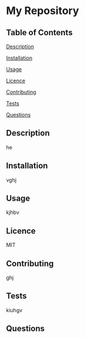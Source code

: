 # My Repository
## Table of Contents
[Description](#description)

[Installation](#installation)

[Usage](#usage)

[Licence](#license)

[Contributing](#contributing)

[Tests](#tests)

[Questions](#questions)
## Description
he
## Installation
vghj
## Usage
kjhbv
## Licence
MIT
## Contributing
ghj
## Tests
kiuhgv
## Questions
